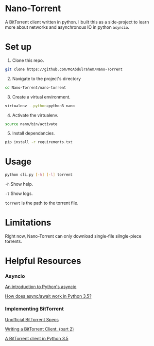 # Nano-Torrent
A BitTorrent client written in python. I built this as a side-project to learn more about networks and asynchronous IO in python `asyncio`.

# Set up
1. Clone this repo.
```bash
git clone https://github.com/MoAbdulrahem/Nano-Torrent
```
2. Navigate to the project's directory
```bash
cd Nano-Torrent/nano-torrent
```
3. Create a virtual environment.
```bash
virtualenv --python=python3 nano
```
4. Activate the virtualenv.
```bash
source nano/bin/activate
```
5. Install dependancies.
```bash
pip install -r requirements.txt
```

# Usage
```bash
python cli.py [-h] [-l] torrent
```
`-h` Show help.

`-l` Show logs.

`torrent` is the path to the torrent file.

# Limitations
Right now, Nano-Torrent can only download single-file silngle-piece torrents.

# Helpful Resources
### Asyncio
[An introduction to Python's asyncio](https://markuseliasson.se/article/introduction-to-asyncio/)

[How does async/await work in Python 3.5?](https://snarky.ca/how-the-heck-does-async-await-work-in-python-3-5/)
### Implementing BitTorrent
[Unofficial BitTorrent Specs](https://wiki.theory.org/BitTorrentSpecification)

[Writing a BitTorrent Client. ](https://blog.qqrs.us/blog/2016/05/22/writing-a-bittorrent-client/)  [(part 2)](http://www.kristenwidman.com/blog/71/how-to-write-a-bittorrent-client-part-2/)

[A BitTorrent client in Python 3.5](https://markuseliasson.se/article/bittorrent-in-python/)
